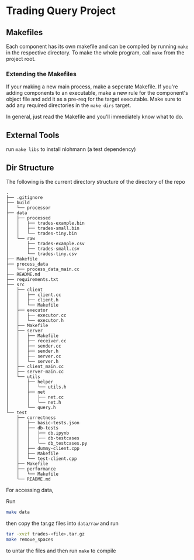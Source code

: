 # Trading Query Project

## Makefiles
Each component has its own makefile and can be compiled by running `make` in the respective directory. To make the whole program, call `make` from the project root.

### Extending the Makefiles
If your making a new main process, make a seperate Makefile.
If you're adding components to an executable, make a new rule for the component's object file and add it as a pre-req for the target executable. Make sure to add any required directories in the `make dirs` target.

In general, just read the Makefile and you'll immediately know what to do.

## External Tools
run `make libs` to install nlohmann (a test dependency)

## Dir Structure
The following is the current directory structure of the directory of the repo

```
.
├── .gitignore
├── build
│   └── processor
├── data
│   ├── processed
│   │   ├── trades-example.bin
│   │   ├── trades-small.bin
│   │   └── trades-tiny.bin
│   └── raw
│       ├── trades-example.csv
│       ├── trades-small.csv
│       └── trades-tiny.csv
├── Makefile
├── process_data
│   └── process_data_main.cc
├── README.md
├── requirements.txt
├── src
│   ├── client
│   │   ├── client.cc
│   │   ├── client.h
│   │   └── Makefile
│   ├── executor
│   │   ├── executor.cc
│   │   └── executor.h
│   ├── Makefile
│   ├── server
│   │   ├── Makefile
│   │   ├── receiver.cc
│   │   ├── sender.cc
│   │   ├── sender.h
│   │   ├── server.cc
│   │   └── server.h
│   ├── client_main.cc
│   ├── server-main.cc
│   └── utils
│       ├── helper
│       │   └── utils.h
│       ├── net
│       │   ├── net.cc
│       │   └── net.h
│       └── query.h
└── test
    ├── correctness
    │   ├── basic-tests.json
    │   ├── db-tests
    │   │   ├── db.ipynb
    │   │   ├── db-testcases
    │   │   └── db_testcases.py
    │   ├── dummy-client.cpp
    │   ├── Makefile
    │   └── test-client.cpp
    ├── Makefile
    ├── performance
    │   └── Makefile
    └── README.md
```


For accessing data,

Run

```bash
make data
```
then copy the tar.gz files into `data/raw` and run

```bash
tar -xvzf trades-<file>.tar.gz
make remove_spaces
```

to untar the files and then run `make` to compile
